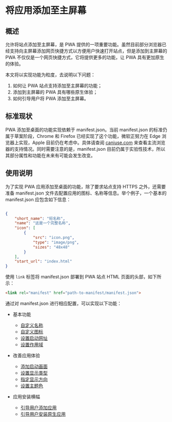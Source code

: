 # 将应用添加至主屏幕

## 概述

允许将站点添加至主屏幕，是 PWA 提供的一项重要功能。虽然目前部分浏览器已经支持向主屏幕添加网页快捷方式以方便用户快速打开站点，但是添加到主屏幕的 PWA 不仅仅是一个网页快捷方式，它将提供更多的功能，让 PWA 具有更加原生的体验。

本文将以实现功能为粒度，去说明以下问题：

1. 如何让 PWA 站点支持添加至主屏幕的功能；
2. 添加到主屏幕的 PWA 具有哪些原生体验；
3. 如何引导用户将 PWA 添加至主屏幕。

## 标准现状

PWA 添加至桌面的功能实现依赖于 manifest.json。当前 manifest.json 的标准仍属于草案阶段，Chrome 和 Firefox 已经实现了这个功能，微软正努力在 Edge 浏览器上实现，Apple 目前仍在考虑中。具体请查阅 [caniuse.com](http://caniuse.com/#search=manifest) 来查看主流浏览器的支持情况。同时需要注意的是，manifest.json 目前仍属于实验性技术，所以其部分属性和功能在未来有可能会发生改变。

## 使用说明

为了实现 PWA 应用添加至桌面的功能，除了要求站点支持 HTTPS 之外，还需要准备 manifest.json 文件去配置应用的图标、名称等信息。举个例子，一个基本的 manifest.json 应包含如下信息：

```json

{
    "short_name": "短名称",
    "name": "这是一个完整名称",
    "icon": [
        {
            "src": "icon.png",
            "type": "image/png",
            "sizes": "48x48"
        }
    ],
    "start_url": "index.html"
}

```

使用 `link` 标签将 manifest.json 部署到 PWA 站点 HTML 页面的头部，如下所示：

```html
<link rel="manifest" href="path-to-manifest/manifest.json">
```

通过对 manifest.json 进行相应配置，可以实现以下功能：

- 基本功能
    - [自定义名称](./02-basic-conditions.md#自定义名称)
    - [自定义图标](./02-basic-conditions.md#自定义图标)
    - [设置启动网址](./02-basic-conditions.md#设置启动网址)
    - [设置作用域](./02-basic-conditions.md#设置作用域)

- 改善应用体验
    - [添加启动画面](./03-improved-webapp-experience.md#添加启动画面)
    - [设置显示类型](./03-improved-webapp-experience.md#设置显示类型)
    - [指定显示方向](./03-improved-webapp-experience.md#指定页面显示方向)
    - [设置主题色](./03-improved-webapp-experience.md#设置主题颜色)

- 应用安装横幅
    - [引导用户添加应用](./04-app-install-banners.md#引导用户添加应用至主屏幕)
    - [引导用户安装原生应用](./04-app-install-banners.md/#引导用户安装原生应用)
